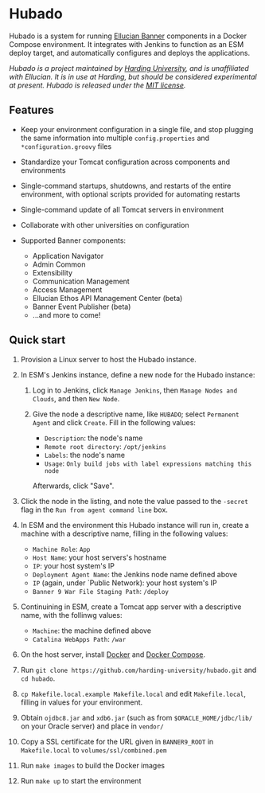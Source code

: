 # Hubado

Hubado is a system for running [Ellucian
Banner](https://www.ellucian.com/solutions/ellucian-banner) components in a
Docker Compose environment. It integrates with Jenkins to function as an ESM
deploy target, and automatically configures and deploys the applications.

*Hubado is a project maintained by [Harding
University](https://www.harding.edu), and is unaffiliated with Ellucian. It is
in use at Harding, but should be considered experimental at present. Hubado is
released under the [MIT license](LICENSE).*

## Features

-   Keep your environment configuration in a single file, and stop plugging the
    same information into multiple `config.properties` and
    `*configuration.groovy` files

-   Standardize your Tomcat configuration across components and environments

-   Single-command startups, shutdowns, and restarts of the entire environment,
    with optional scripts provided for automating restarts

-   Single-command update of all Tomcat servers in environment

-   Collaborate with other universities on configuration

-   Supported Banner components:

    -   Application Navigator
    -   Admin Common
    -   Extensibility
    -   Communication Management
    -   Access Management
    -   Ellucian Ethos API Management Center (beta)
    -   Banner Event Publisher (beta)
    -   ...and more to come!


## Quick start

1.  Provision a Linux server to host the Hubado instance.

2.  In ESM's Jenkins instance, define a new node for the Hubado instance:

       1. Log in to Jenkins, click `Manage Jenkins`, then `Manage Nodes and
          Clouds`, and then `New Node`.
       2. Give the node a descriptive name, like `HUBADO`; select `Permanent
          Agent` and click `Create`. Fill in the following values:

           -   `Description`: the node's name
           -   `Remote root directory`: `/opt/jenkins`
           -   `Labels`: the node's name
           -   `Usage`: `Only build jobs with label expressions matching this
                node`

            Afterwards, click "Save".

3.  Click the node in the listing, and note the value passed to the `-secret`
    flag in the `Run from agent command line` box.

4.  In ESM and the environment this Hubado instance will run in, create a
    machine with a descriptive name, filling in the following values:

    - `Machine Role`: `App`
    - `Host Name`: your host servers's hostname
    - `IP`: your host system's IP
    - `Deployment Agent Name`: the Jenkins node name defined above
    - `IP` (again, under `Public Network): your host system's IP
    - `Banner 9 War File Staging Path`: `/deploy`

5.  Continuining in ESM, create a Tomcat app server with a descriptive name, with the follinwg values:

    - `Machine`: the machine defined above
    - `Catalina WebApps Path`: `/war`

6.  On the host server, install
    [Docker](https://docs.docker.com/engine/install/#server) and [Docker
    Compose](https://docs.docker.com/compose/install/).

7.  Run `git clone https://github.com/harding-university/hubado.git` and `cd
    hubado`.

8.  `cp Makefile.local.example Makefile.local` and edit `Makefile.local`,
    filling in values for your environment.

9.  Obtain `ojdbc8.jar` and `xdb6.jar` (such as from `$ORACLE_HOME/jdbc/lib/`
    on your Oracle server) and place in `vendor/`

10. Copy a SSL certificate for the URL given in `BANNER9_ROOT` in
    `Makefile.local` to `volumes/ssl/combined.pem`

11. Run `make images` to build the Docker images

12. Run `make up` to start the environment
